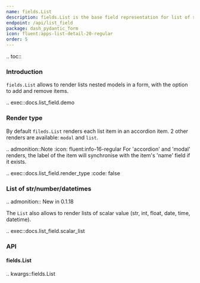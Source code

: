 ```yaml
---
name: fields.List
description: fields.List is the base field representation for list of scalar and nested pydantic models.
endpoint: /api/list_field
package: dash_pydantic_form
icon: fluent:apps-list-detail-20-regular
order: 5
---
```


.. toc::

### Introduction

`fields.List` allows to render lists nested models in a form, with the option to add and remove items.

.. exec::docs.list_field.demo

### Render type

By default `fileds.List` renders each list item in an accordion item. 2 other renders are available: `modal` and `list`.

.. admonition::Note
    :icon: fluent:info-16-regular
    For 'accordion' and 'modal' renders, the label of the item will synchronise with the item's
    'name' field if it exists.

.. exec::docs.list_field.render_type
    :code: false

### List of str/number/datetimes

.. admonition::
    New in 0.1.18

The `List` also allows to render lists of scalar value (str, int, float, date, time, datetime).

.. exec::docs.list_field.scalar_list

### API

#### fields.List

.. kwargs::fields.List
